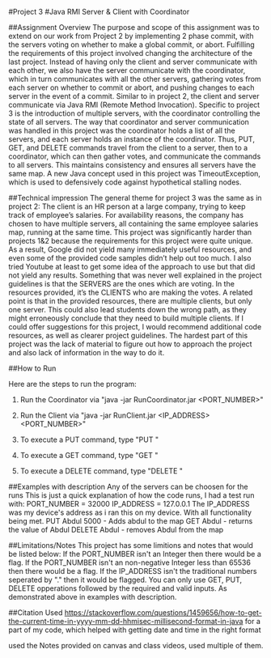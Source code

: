 #Project 3
#Java RMI Server & Client with Coordinator 

##Assignment Overview
The purpose and scope of this assignment was to extend on our work from Project 2 by implementing 2 phase commit, 
with the servers voting on whether to make a global commit, or abort. Fulfilling the requirements of this project 
involved changing the architecture of the last project. Instead of having only the client and server communicate with each other, 
we also have the server communicate with the coordinator, which in turn communicates with all the other servers, 
gathering votes from each server on whether to commit or abort, and pushing changes to each server in the event of a commit.
Similar to in project 2, the client and server communicate via Java RMI (Remote Method Invocation). 
Specific to project 3 is the introduction of multiple servers, with the coordinator controlling the state of all servers. 
The way that coordinator and server communication was handled in this project was the coordinator holds a list of all the servers, 
and each server holds an instance of the coordinator. Thus, PUT, GET, and DELETE commands travel from the client to a server, 
then to a coordinator, which can then gather votes, and communicate the commands to all servers. This maintains consistency and 
ensures all servers have the same map. A new Java concept used in this project was TimeoutException, which is used to defensively 
code against hypothetical stalling nodes.

##Technical impression
The general theme for project 3 was the same as in project 2: The client is an HR person at a large company, trying to keep track of 
employee’s salaries. For availability reasons, the company has chosen to have multiple servers, all containing the same employee salaries 
map, running at the same time. This project was significantly harder than projects 1&2 because the requirements for this project were quite 
unique. As a result, Google did not yield many immediately useful resources, and even some of the provided code samples didn’t 
help out too much. I also tried Youtube at least to get some idea of the approach to use but that did not yield any results. 
Something that was never well explained in the project guidelines is that the SERVERS are the ones which are voting. In the resources provided,
 it’s the CLIENTS who are making the votes. A related point is that in the provided resources, there are multiple clients, but only one server. 
This could also lead students down the wrong path, as they might erroneously conclude that they need to build multiple clients. 
If I could offer suggestions for this project, I would recommend additional code resources, as well as clearer project guidelines. 
The hardest part of this project was the lack of material to figure out how to approach the project and also lack of information in the way to do it.


##How to Run

Here are the steps to run the program:

1. Run the Coordinator via "java -jar RunCoordinator.jar <PORT_NUMBER>"

2. Run the Client via "java -jar RunClient.jar <IP_ADDRESS> <PORT_NUMBER>"

3. To execute a PUT command, type "PUT <String> <Integer>"

4. To execute a GET command, type "GET <String>"

5. To execute a DELETE command, type "DELETE <String>"

##Examples with description
Any of the servers can be choosen for the runs
This is just a quick explanation of how the code runs, I had a test run with:
PORT_NUMBER = 32000
IP_ADDRESS = 127.0.0.1
The IP_ADDRESS was my device's address as i ran this on my device. 
With all functionality being met. 
PUT Abdul 5000 - Adds abdul to the map
GET Abdul - returns the value of Abdul
DELETE Abdul - removes Abdul from the map
 
##Limitations/Notes
This project has some limitions and notes that would be listed below:
If the PORT_NUMBER isn't an Integer then there would be a flag.
If the PORT_NUMBER isn't an non-negative Integer less than 65536 then there would be a flag.
If the IP_ADDRESS isn't the traditional numbers seperated by "." then it would be flagged. 
You can only use GET, PUT, DELETE opperations followed by the required and valid inputs. 
As demonstrated above in examples with description.

##Citation
Used https://stackoverflow.com/questions/1459656/how-to-get-the-current-time-in-yyyy-mm-dd-hhmisec-millisecond-format-in-java
for a part of my code, which helped with getting date and time in the right format

used the Notes provided on canvas and class videos, used multiple of them.